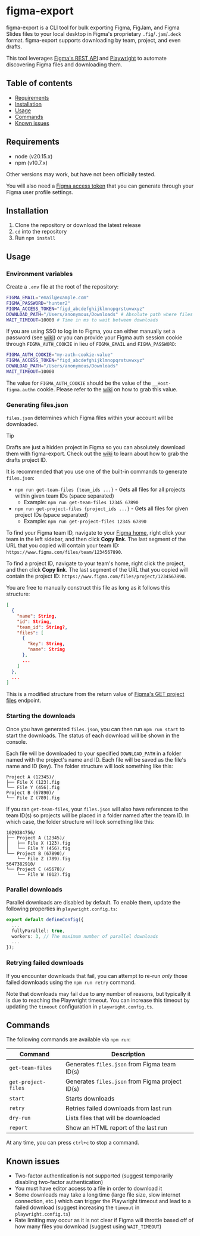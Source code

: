 # figma-export

figma-export is a CLI tool for bulk exporting Figma, FigJam, and Figma Slides files to your local desktop in Figma's proprietary `.fig`/`.jam`/`.deck` format. figma-export supports downloading by team, project, and even drafts.

This tool leverages [Figma's REST API](https://www.figma.com/developers/api) and [Playwright](https://playwright.dev/) to automate discovering Figma files and downloading them.

## Table of contents

- [Requirements](#requirements)
- [Installation](#Installation)
- [Usage](#usage)
- [Commands](#commands)
- [Known issues](#known-issues)

## Requirements

- node (v20.15.x)
- npm (v10.7.x)

Other versions may work, but have not been officially tested.

You will also need a [Figma access token](https://www.figma.com/developers/api#authentication) that you can generate through your Figma user profile settings.

## Installation

1. Clone the repository or download the latest release
2. `cd` into the repository
3. Run `npm install`

## Usage

### Environment variables

Create a `.env` file at the root of the repository:

```sh
FIGMA_EMAIL="email@example.com"
FIGMA_PASSWORD="hunter2"
FIGMA_ACCESS_TOKEN="figd_abcdefghijklmnopqrstuvwxyz"
DOWNLOAD_PATH="/Users/anonymous/Downloads" # Absolute path where files will be downloaded to
WAIT_TIMEOUT=10000 # Time in ms to wait between downloads
```

If you are using SSO to log in to Figma, you can either manually set a password (see [wiki](https://github.com/alexchantastic/figma-export/wiki/Manually-setting-a-Figma-password)) _or_ you can provide your Figma auth session cookie through `FIGMA_AUTH_COOKIE` in lieu of `FIGMA_EMAIL` and `FIGMA_PASSWORD`:

```sh
FIGMA_AUTH_COOKIE="my-auth-cookie-value"
FIGMA_ACCESS_TOKEN="figd_abcdefghijklmnopqrstuvwxyz"
DOWNLOAD_PATH="/Users/anonymous/Downloads"
WAIT_TIMEOUT=10000
```

The value for `FIGMA_AUTH_COOKIE` should be the value of the `__Host-figma.authn` cookie. Please refer to the [wiki](https://github.com/alexchantastic/figma-export/wiki/Getting-your-Figma-auth-session-cookie) on how to grab this value.

### Generating files.json

`files.json` determines which Figma files within your account will be downloaded.

> [!TIP]
> Drafts are just a hidden project in Figma so you can absolutely download them with figma-export. Check out the [wiki](https://github.com/alexchantastic/figma-export/wiki/Downloading-draft-files) to learn about how to grab the drafts project ID.

It is recommended that you use one of the built-in commands to generate `files.json`:

- `npm run get-team-files {team_ids ...}` - Gets all files for all projects within given team IDs (space separated)
  - Example: `npm run get-team-files 12345 67890`
- `npm run get-project-files {project_ids ...}` - Gets all files for given project IDs (space separated)
  - Example: `npm run get-project-files 12345 67890`

To find your Figma team ID, navigate to your [Figma home](https://www.figma.com/files/), right click your team in the left sidebar, and then click **Copy link**. The last segment of the URL that you copied will contain your team ID: `https://www.figma.com/files/team/1234567890`.

To find a project ID, navigate to your team's home, right click the project, and then click **Copy link**. The last segment of the URL that you copied will contain the project ID: `https://www.figma.com/files/project/1234567890`.

You are free to manually construct this file as long as it follows this structure:

```json
[
  {
    "name": String,
    "id": String,
    "team_id": String?,
    "files": [
      {
        "key": String,
        "name": String
      },
      ...
    ]
  },
  ...
]
```

This is a modified structure from the return value of [Figma's GET project files](https://www.figma.com/developers/api#get-project-files-endpoint) endpoint.

### Starting the downloads

Once you have generated `files.json`, you can then run `npm run start` to start the downloads. The status of each download will be shown in the console.

Each file will be downloaded to your specified `DOWNLOAD_PATH` in a folder named with the project's name and ID. Each file will be saved as the file's name and ID (key). The folder structure will look something like this:

```
Project A (12345)/
├── File X (123).fig
└── File Y (456).fig
Project B (67890)/
└── File Z (789).fig
```

If you ran `get-team-files`, your `files.json` will also have references to the team ID(s) so projects will be placed in a folder named after the team ID. In which case, the folder structure will look something like this:

```
1029384756/
├── Project A (12345)/
│   ├── File X (123).fig
│   └── File Y (456).fig
└── Project B (67890)/
    └── File Z (789).fig
5647382910/
└── Project C (45678)/
    └── File W (012).fig
```

### Parallel downloads

Parallel downloads are disabled by default. To enable them, update the following properties in `playwright.config.ts`:

```ts
export default defineConfig({
  ...
  fullyParallel: true,
  workers: 3, // The maximum number of parallel downloads
  ...
});
```

### Retrying failed downloads

If you encounter downloads that fail, you can attempt to re-run _only_ those failed downloads using the `npm run retry` command.

Note that downloads may fail due to any number of reasons, but typically it is due to reaching the Playwright timeout. You can increase this timeout by updating the `timeout` configuration in `playwright.config.ts`.

## Commands

The following commands are available via `npm run`:

| Command             | Description                                     |
| ------------------- | ----------------------------------------------- |
| `get-team-files`    | Generates `files.json` from Figma team ID(s)    |
| `get-project-files` | Generates `files.json` from Figma project ID(s) |
| `start`             | Starts downloads                                |
| `retry`             | Retries failed downloads from last run          |
| `dry-run`           | Lists files that will be downloaded             |
| `report`            | Show an HTML report of the last run             |

At any time, you can press `ctrl+c` to stop a command.

## Known issues

- Two-factor authentication is not supported (suggest temporarily disabling two-factor authentication)
- You must have editor access to a file in order to download it
- Some downloads may take a long time (large file size, slow internet connection, etc.) which can trigger the Playwright timeout and lead to a failed download (suggest increasing the `timeout` in `playwright.config.ts`)
- Rate limiting may occur as it is not clear if Figma will throttle based off of how many files you download (suggest using `WAIT_TIMEOUT`)
